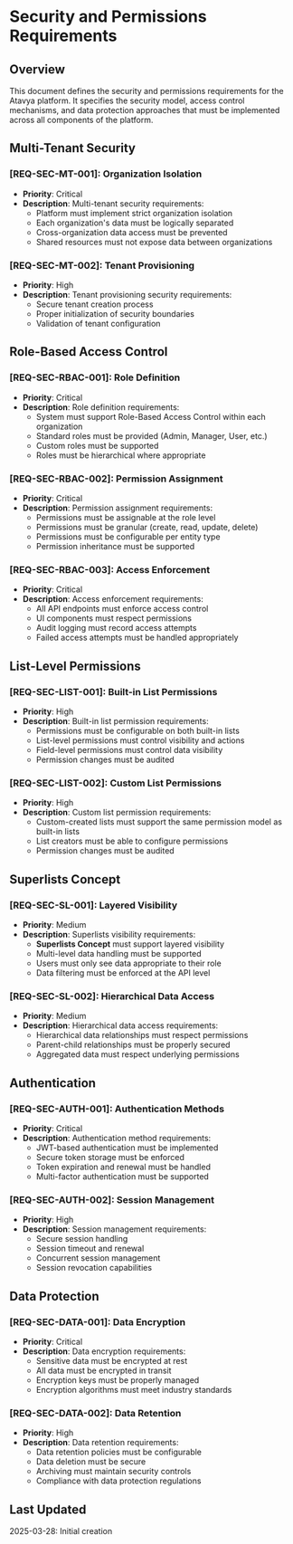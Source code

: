 # Security and Permissions Requirements

## Overview

This document defines the security and permissions requirements for the Atavya platform. It specifies the security model, access control mechanisms, and data protection approaches that must be implemented across all components of the platform.

## Multi-Tenant Security

### [REQ-SEC-MT-001]: Organization Isolation
- **Priority**: Critical
- **Description**: Multi-tenant security requirements:
  - Platform must implement strict organization isolation
  - Each organization's data must be logically separated
  - Cross-organization data access must be prevented
  - Shared resources must not expose data between organizations

### [REQ-SEC-MT-002]: Tenant Provisioning
- **Priority**: High
- **Description**: Tenant provisioning security requirements:
  - Secure tenant creation process
  - Proper initialization of security boundaries
  - Validation of tenant configuration

## Role-Based Access Control

### [REQ-SEC-RBAC-001]: Role Definition
- **Priority**: Critical
- **Description**: Role definition requirements:
  - System must support Role-Based Access Control within each organization
  - Standard roles must be provided (Admin, Manager, User, etc.)
  - Custom roles must be supported
  - Roles must be hierarchical where appropriate

### [REQ-SEC-RBAC-002]: Permission Assignment
- **Priority**: Critical
- **Description**: Permission assignment requirements:
  - Permissions must be assignable at the role level
  - Permissions must be granular (create, read, update, delete)
  - Permissions must be configurable per entity type
  - Permission inheritance must be supported

### [REQ-SEC-RBAC-003]: Access Enforcement
- **Priority**: Critical
- **Description**: Access enforcement requirements:
  - All API endpoints must enforce access control
  - UI components must respect permissions
  - Audit logging must record access attempts
  - Failed access attempts must be handled appropriately

## List-Level Permissions

### [REQ-SEC-LIST-001]: Built-in List Permissions
- **Priority**: High
- **Description**: Built-in list permission requirements:
  - Permissions must be configurable on both built-in lists
  - List-level permissions must control visibility and actions
  - Field-level permissions must control data visibility
  - Permission changes must be audited

### [REQ-SEC-LIST-002]: Custom List Permissions
- **Priority**: High
- **Description**: Custom list permission requirements:
  - Custom-created lists must support the same permission model as built-in lists
  - List creators must be able to configure permissions
  - Permission changes must be audited

## Superlists Concept

### [REQ-SEC-SL-001]: Layered Visibility
- **Priority**: Medium
- **Description**: Superlists visibility requirements:
  - **Superlists Concept** must support layered visibility
  - Multi-level data handling must be supported
  - Users must only see data appropriate to their role
  - Data filtering must be enforced at the API level

### [REQ-SEC-SL-002]: Hierarchical Data Access
- **Priority**: Medium
- **Description**: Hierarchical data access requirements:
  - Hierarchical data relationships must respect permissions
  - Parent-child relationships must be properly secured
  - Aggregated data must respect underlying permissions

## Authentication

### [REQ-SEC-AUTH-001]: Authentication Methods
- **Priority**: Critical
- **Description**: Authentication method requirements:
  - JWT-based authentication must be implemented
  - Secure token storage must be enforced
  - Token expiration and renewal must be handled
  - Multi-factor authentication must be supported

### [REQ-SEC-AUTH-002]: Session Management
- **Priority**: High
- **Description**: Session management requirements:
  - Secure session handling
  - Session timeout and renewal
  - Concurrent session management
  - Session revocation capabilities

## Data Protection

### [REQ-SEC-DATA-001]: Data Encryption
- **Priority**: Critical
- **Description**: Data encryption requirements:
  - Sensitive data must be encrypted at rest
  - All data must be encrypted in transit
  - Encryption keys must be properly managed
  - Encryption algorithms must meet industry standards

### [REQ-SEC-DATA-002]: Data Retention
- **Priority**: High
- **Description**: Data retention requirements:
  - Data retention policies must be configurable
  - Data deletion must be secure
  - Archiving must maintain security controls
  - Compliance with data protection regulations

## Last Updated

2025-03-28: Initial creation

